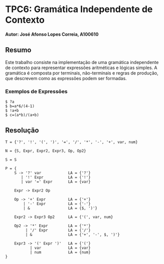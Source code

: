 # TPC6: Gramática Independente de Contexto
#### Autor: José Afonso Lopes Correia, A100610  

## Resumo

Este trabalho consiste na implementação de uma gramática independente de contexto para representar expressões aritméticas e lógicas simples. A gramática é composta por terminais, não-terminais e regras de produção, que descrevem como as expressões podem ser formadas. 

### Exemplos de Expressões

```
$ ?a
$ b=a*6/(4-1)
$ !a+b
$ c=(a*b)/(a+b)
```

## Resolução

```
T = {'?', '!', '(', ')', '=', '/', '*', '-', '+', var, num}

N = {S, Expr, Expr2, Expr3, Op, Op2}

S = S

P = {
    S -> '?' var            LA = {'?'}
       | '!' Expr           LA = {'!'}
       | var '=' Expr       LA = {var}

    Expr -> Expr2 Op

    Op -> '+' Expr          LA = {'+'}
        | '-' Expr          LA = {'-'}
        | &                 LA = {$, ')'}
    
    Expr2 -> Expr3 Op2      LA = {'(', var, num}

    Op2 -> '*' Expr         LA = {'*'}
         | '/' Expr         LA = {'/'}
         | &                LA = {'+', '-', $, ')'}

    Expr3 -> '(' Expr ')'   LA = {'('}
           | var            LA = {var}
           | num            LA = {num}
}
```